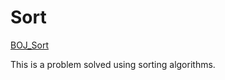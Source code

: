 # Sort

[BOJ_Sort](https://www.acmicpc.net/step/9)

This is a problem solved using sorting algorithms. 
